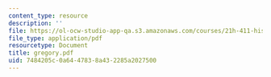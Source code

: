 ```yaml
---
content_type: resource
description: ''
file: https://ol-ocw-studio-app-qa.s3.amazonaws.com/courses/21h-411-history-of-western-thought-500-1300-fall-2004/7484205c0a6447838a432285a2027500_gregory.pdf
file_type: application/pdf
resourcetype: Document
title: gregory.pdf
uid: 7484205c-0a64-4783-8a43-2285a2027500
---
```

